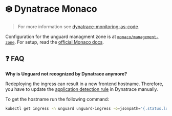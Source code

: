 # ❄️ Dynatrace Monaco

> For more information see [dynatrace-monitoring-as-code](https://github.com/dynatrace-oss/dynatrace-monitoring-as-code).

Configuration for the unguard managment zone is at [`monaco/management-zone`](../monaco/management-zone/management-zone.yaml).
For setup, read the [official Monaco docs](https://dynatrace-oss.github.io/dynatrace-monitoring-as-code/).

## ❓ FAQ

**Why is Unguard not recognized by Dynatrace anymore?**

Redeploying the ingress can result in a new frontend hostname. Therefore, you have to update the [application detection rule](https://www.dynatrace.com/support/help/shortlink/application-detection-rules) in Dynatrace manually.

To get the hostname run the following command:

```sh
kubectl get ingress -n unguard unguard-ingress -o=jsonpath='{.status.loadBalancer.ingress[0].hostname}'
```
